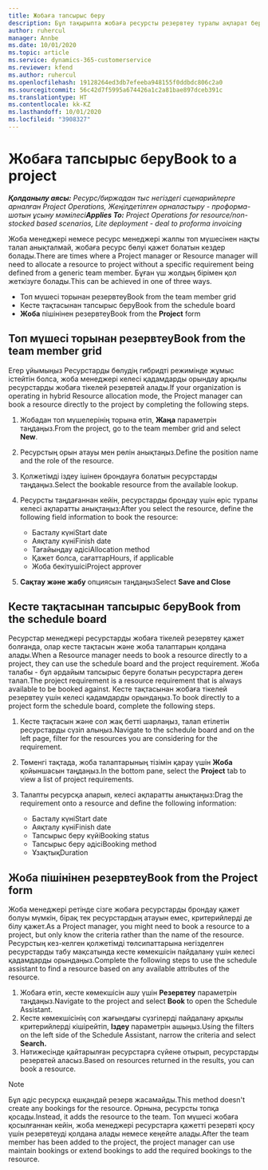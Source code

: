 ```yaml
---
title: Жобаға тапсырыс беру
description: Бұл тақырыпта жобаға ресурсты резервтеу туралы ақпарат берілген.
author: ruhercul
manager: Annbe
ms.date: 10/01/2020
ms.topic: article
ms.service: dynamics-365-customerservice
ms.reviewer: kfend
ms.author: ruhercul
ms.openlocfilehash: 19128264ed3db7efeeba948155f0ddbdc806c2a0
ms.sourcegitcommit: 56c42d7f5995a674426a1c2a81bae897dceb391c
ms.translationtype: HT
ms.contentlocale: kk-KZ
ms.lasthandoff: 10/01/2020
ms.locfileid: "3908327"
---
```

# <a name="book-to-a-project"></a><span data-ttu-id="1ab2f-103">Жобаға тапсырыс беру</span><span class="sxs-lookup"><span data-stu-id="1ab2f-103">Book to a project</span></span>

<span data-ttu-id="1ab2f-104">_**Қолданылу аясы:** Ресурс/биржадан тыс негіздегі сценарийлерге арналған Project Operations, Жеңілдетілген орналастыру - проформа-шотын ұсыну мәмілесі_</span><span class="sxs-lookup"><span data-stu-id="1ab2f-104">_**Applies To:** Project Operations for resource/non-stocked based scenarios, Lite deployment - deal to proforma invoicing_</span></span>

<span data-ttu-id="1ab2f-105">Жоба менеджері немесе ресурс менеджері жалпы топ мүшесінен нақты талап анықталмай, жобаға ресурс бөлуі қажет болатын кездер болады.</span><span class="sxs-lookup"><span data-stu-id="1ab2f-105">There are times where a Project manager or Resource manager will need to allocate a resource to project without a specific requirement being defined from a generic team member.</span></span> <span data-ttu-id="1ab2f-106">Бұған үш жолдың бірімен қол жеткізуге болады.</span><span class="sxs-lookup"><span data-stu-id="1ab2f-106">This can be achieved in one of three ways.</span></span>

- <span data-ttu-id="1ab2f-107">Топ мүшесі торынан резервтеу</span><span class="sxs-lookup"><span data-stu-id="1ab2f-107">Book from the team member grid</span></span>
- <span data-ttu-id="1ab2f-108">Кесте тақтасынан тапсырыс беру</span><span class="sxs-lookup"><span data-stu-id="1ab2f-108">Book from the schedule board</span></span>
- <span data-ttu-id="1ab2f-109">**Жоба** пішінінен резервтеу</span><span class="sxs-lookup"><span data-stu-id="1ab2f-109">Book from the **Project** form</span></span>

## <a name="book-from-the-team-member-grid"></a><span data-ttu-id="1ab2f-110">Топ мүшесі торынан резервтеу</span><span class="sxs-lookup"><span data-stu-id="1ab2f-110">Book from the team member grid</span></span>

<span data-ttu-id="1ab2f-111">Егер ұйымыңыз Ресурстарды бөлудің гибридті режимінде жұмыс істейтін болса, жоба менеджері келесі қадамдарды орындау арқылы ресурстарды жобаға тікелей резервтей алады.</span><span class="sxs-lookup"><span data-stu-id="1ab2f-111">If your organization is operating in hybrid Resource allocation mode, the Project manager can book a resource directly to the project by completing the following steps.</span></span>

1. <span data-ttu-id="1ab2f-112">Жобадан топ мүшелерінің торына өтіп, **Жаңа** параметрін таңдаңыз.</span><span class="sxs-lookup"><span data-stu-id="1ab2f-112">From the project, go to the team member grid and select **New**.</span></span>
2. <span data-ttu-id="1ab2f-113">Ресурстың орын атауы мен рөлін анықтаңыз.</span><span class="sxs-lookup"><span data-stu-id="1ab2f-113">Define the position name and the role of the resource.</span></span>
3. <span data-ttu-id="1ab2f-114">Қолжетімді іздеу ішінен брондауға болатын ресурстарды таңдаңыз.</span><span class="sxs-lookup"><span data-stu-id="1ab2f-114">Select the bookable resource from the available lookup.</span></span>
4. <span data-ttu-id="1ab2f-115">Ресурсты таңдағаннан кейін, ресурстарды брондау үшін өріс туралы келесі ақпаратты анықтаңыз:</span><span class="sxs-lookup"><span data-stu-id="1ab2f-115">After you select the resource, define the following field information to book the resource:</span></span>

    - <span data-ttu-id="1ab2f-116">Басталу күні</span><span class="sxs-lookup"><span data-stu-id="1ab2f-116">Start date</span></span>
    - <span data-ttu-id="1ab2f-117">Аяқталу күні</span><span class="sxs-lookup"><span data-stu-id="1ab2f-117">Finish date</span></span>
    - <span data-ttu-id="1ab2f-118">Тағайындау әдісі</span><span class="sxs-lookup"><span data-stu-id="1ab2f-118">Allocation method</span></span>
    - <span data-ttu-id="1ab2f-119">Қажет болса, сағаттар</span><span class="sxs-lookup"><span data-stu-id="1ab2f-119">Hours, if applicable</span></span>
    - <span data-ttu-id="1ab2f-120">Жоба бекітушісі</span><span class="sxs-lookup"><span data-stu-id="1ab2f-120">Project approver</span></span>

6. <span data-ttu-id="1ab2f-121">**Сақтау және жабу** опциясын таңдаңыз</span><span class="sxs-lookup"><span data-stu-id="1ab2f-121">Select **Save and Close**</span></span>

## <a name="book-from-the-schedule-board"></a><span data-ttu-id="1ab2f-122">Кесте тақтасынан тапсырыс беру</span><span class="sxs-lookup"><span data-stu-id="1ab2f-122">Book from the schedule board</span></span>

<span data-ttu-id="1ab2f-123">Ресурстар менеджері ресурстарды жобаға тікелей резервтеу қажет болғанда, олар кесте тақтасын және жоба талаптарын қолдана алады.</span><span class="sxs-lookup"><span data-stu-id="1ab2f-123">When a Resource manager needs to book a resource directly to a project, they can use the schedule board and the project requirement.</span></span> <span data-ttu-id="1ab2f-124">Жоба талабы - бұл әрдайым тапсырыс беруге болатын ресурстарға деген талап.</span><span class="sxs-lookup"><span data-stu-id="1ab2f-124">The project requirement is a resource requirement that is always available to be booked against.</span></span> <span data-ttu-id="1ab2f-125">Кесте тақтасынан жобаға тікелей резервтеу үшін келесі қадамдарды орындаңыз.</span><span class="sxs-lookup"><span data-stu-id="1ab2f-125">To book directly to a project form the schedule board, complete the following steps.</span></span>

1. <span data-ttu-id="1ab2f-126">Кесте тақтасын және сол жақ бетті шарлаңыз, талап етілетін ресурстарды сүзіп алыңыз.</span><span class="sxs-lookup"><span data-stu-id="1ab2f-126">Navigate to the schedule board and on the left page, filter for the resources you are considering for the requirement.</span></span>
2. <span data-ttu-id="1ab2f-127">Төменгі тақтада, жоба талаптарының тізімін қарау үшін **Жоба** қойыншасын таңдаңыз.</span><span class="sxs-lookup"><span data-stu-id="1ab2f-127">In the bottom pane, select the **Project** tab to view a list of project requirements.</span></span>
3. <span data-ttu-id="1ab2f-128">Талапты ресурсқа апарып, келесі ақпаратты анықтаңыз:</span><span class="sxs-lookup"><span data-stu-id="1ab2f-128">Drag the requirement onto a resource and define the following information:</span></span>

    - <span data-ttu-id="1ab2f-129">Басталу күні</span><span class="sxs-lookup"><span data-stu-id="1ab2f-129">Start date</span></span>
    - <span data-ttu-id="1ab2f-130">Аяқталу күні</span><span class="sxs-lookup"><span data-stu-id="1ab2f-130">Finish date</span></span>
    - <span data-ttu-id="1ab2f-131">Тапсырыс беру күйі</span><span class="sxs-lookup"><span data-stu-id="1ab2f-131">Booking status</span></span>
    - <span data-ttu-id="1ab2f-132">Тапсырыс беру әдісі</span><span class="sxs-lookup"><span data-stu-id="1ab2f-132">Booking method</span></span>
    - <span data-ttu-id="1ab2f-133">Ұзақтық</span><span class="sxs-lookup"><span data-stu-id="1ab2f-133">Duration</span></span>

## <a name="book-from-the-project-form"></a><span data-ttu-id="1ab2f-134">Жоба пішінінен резервтеу</span><span class="sxs-lookup"><span data-stu-id="1ab2f-134">Book from the Project form</span></span>

<span data-ttu-id="1ab2f-135">Жоба менеджері ретінде сізге жобаға ресурстарды брондау қажет болуы мүмкін, бірақ тек ресурстардың атауын емес, критерийлерді де білу қажет.</span><span class="sxs-lookup"><span data-stu-id="1ab2f-135">As a Project manager, you might need to book a resource to a project, but only know the criteria rather than the name of the resource.</span></span> <span data-ttu-id="1ab2f-136">Ресурстың кез-келген қолжетімді төлсипаттарына негізделген ресурстарды табу мақсатында кесте көмекшісін пайдалану үшін келесі қадамдарды орындаңыз.</span><span class="sxs-lookup"><span data-stu-id="1ab2f-136">Complete the following steps to use the schedule assistant to find a resource based on any available attributes of the resource.</span></span> 

1. <span data-ttu-id="1ab2f-137">Жобаға өтіп, кесте көмекшісін ашу үшін **Резервтеу** параметрін таңдаңыз.</span><span class="sxs-lookup"><span data-stu-id="1ab2f-137">Navigate to the project and select **Book** to open the Schedule Assistant.</span></span>
2. <span data-ttu-id="1ab2f-138">Кесте көмекшісінің сол жағындағы сүзгілерді пайдалану арқылы критерийлерді кішірейтіп, **Іздеу** параметрін ашыңыз.</span><span class="sxs-lookup"><span data-stu-id="1ab2f-138">Using the filters on the left side of the Schedule Assistant, narrow the criteria and select **Search.**</span></span>
3. <span data-ttu-id="1ab2f-139">Нәтижесінде қайтарылған ресурстарға сүйене отырып, ресурстарды резервтей аласыз.</span><span class="sxs-lookup"><span data-stu-id="1ab2f-139">Based on resources returned in the results, you can book a resource.</span></span>

> [!NOTE]
> <span data-ttu-id="1ab2f-140">Бұл әдіс ресурсқа ешқандай резерв жасамайды.</span><span class="sxs-lookup"><span data-stu-id="1ab2f-140">This method doesn't create any bookings for the resource.</span></span> <span data-ttu-id="1ab2f-141">Орнына, ресурсты топқа қосады.</span><span class="sxs-lookup"><span data-stu-id="1ab2f-141">Instead, it adds the resource to the team.</span></span> <span data-ttu-id="1ab2f-142">Топ мүшесі жобаға қосылғаннан кейін, жоба менеджері ресурстарға қажетті резервті қосу үшін резервтеуді қолдана алады немесе кеңейте алады.</span><span class="sxs-lookup"><span data-stu-id="1ab2f-142">After the team member has been added to the project, the project manager can use maintain bookings or extend bookings to add the required bookings to the resource.</span></span>
